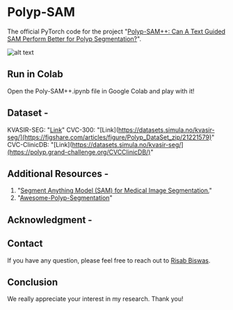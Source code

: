 # Polyp-SAM
The official PyTorch code for the project "[Polyp-SAM++: Can A Text Guided SAM Perform Better for Polyp Segmentation?](https://doi.org/10.48550/arXiv.2308.06623)". 

![alt text](https://github.com/[username]/[reponame]/blob/[branch]/image.jpg?raw=true)

## Run in Colab
Open the Poly-SAM++.ipynb file in Google Colab and play with it!

## Dataset -
KVASIR-SEG: "[Link](https://datasets.simula.no/kvasir-seg/)" 
CVC-300: "[Link](https://datasets.simula.no/kvasir-seg/](https://figshare.com/articles/figure/Polyp_DataSet_zip/21221579)" 
CVC-ClinicDB: "[Link](https://datasets.simula.no/kvasir-seg/](https://polyp.grand-challenge.org/CVCClinicDB/)" 

## Additional Resources - 
1. "[Segment Anything Model (SAM) for Medical Image Segmentation.](https://github.com/YichiZhang98/SAM4MIS)"
2. "[Awesome-Polyp-Segmentation]([https://github.com/YichiZhang98/SAM4MIS](https://github.com/taozh2017/Awesome-Polyp-Segmentation))"

## Acknowledgment - 

## Contact 
If you have any question, please feel free to reach out to <a href="mailto:risabbiswas19@gmail.com" target="_blank">Risab Biswas</a>.

## Conclusion
We really appreciate your interest in my research. Thank you! 






